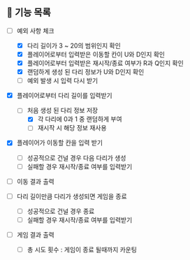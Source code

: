 ## 📃 기능 목록
- [ ] 예외 사항 체크
  - [x] 다리 길이가 3 ~ 20의 범위인지 확인
  - [x] 플레이어로부터 입력받은 이동할 칸이 U와 D인지 확인
  - [x] 플레이어로부터 입력받은 재시작/종료 여부가 R과 Q인지 확인
  - [x] 랜덤하게 생성 된 다리 정보가 U와 D인지 확인
  - [ ] 예외 발생 시 입력 다시 받기
  
- [x] 플레이어로부터 다리 길이를 입력받기
  - [ ] 처음 생성 된 다리 정보 저장
      - [x] 각 다리에 0과 1 중 랜덤하게 부여
      - [ ] 재시작 시 해당 정보 재사용
    
- [x] 플레이어가 이동할 칸을 입력 받기
  - [ ] 성공적으로 건널 경우 다음 다리가 생성
  - [ ] 실패할 경우 재시작/종료 여부를 입력받기
- [ ] 이동 결과 출력 
  
- [ ] 다리 길이만큼 다리가 생성되면 게임을 종료
  - [ ] 성공적으로 건널 경우 종료
  - [ ] 실패할 경우 재시작/종료 여부를 입력받기

- [ ] 게임 결과 출력
  - [ ] 총 시도 횟수 : 게임이 종료 될때까지 카운팅
    